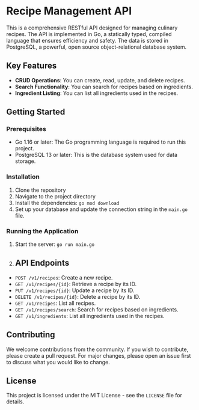 # Recipe Management API

This is a comprehensive RESTful API designed for managing culinary recipes. The API is implemented in Go, a statically typed, compiled language that ensures efficiency and safety. The data is stored in PostgreSQL, a powerful, open source object-relational database system.

## Key Features

- **CRUD Operations**: You can create, read, update, and delete recipes.
- **Search Functionality**: You can search for recipes based on ingredients.
- **Ingredient Listing**: You can list all ingredients used in the recipes.

## Getting Started

### Prerequisites

- Go 1.16 or later: The Go programming language is required to run this project.
- PostgreSQL 13 or later: This is the database system used for data storage.

### Installation

1. Clone the repository
2. Navigate to the project directory
3. Install the dependencies: `go mod download`
4. Set up your database and update the connection string in the `main.go` file.

### Running the Application

1. Start the server: `go run main.go`
2. ## API Endpoints

- `POST /v1/recipes`: Create a new recipe.
- `GET /v1/recipes/{id}`: Retrieve a recipe by its ID.
- `PUT /v1/recipes/{id}`: Update a recipe by its ID.
- `DELETE /v1/recipes/{id}`: Delete a recipe by its ID.
- `GET /v1/recipes`: List all recipes.
- `GET /v1/recipes/search`: Search for recipes based on ingredients.
- `GET /v1/ingredients`: List all ingredients used in the recipes.

## Contributing

We welcome contributions from the community. If you wish to contribute, please create a pull request. For major changes, please open an issue first to discuss what you would like to change.

## License

This project is licensed under the MIT License - see the `LICENSE` file for details.